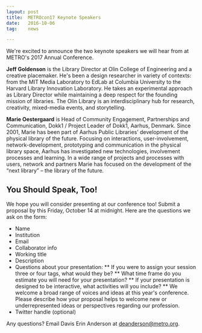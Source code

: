 ```yaml
---
layout: post
title:  METROcon17 Keynote Speakers
date:   2016-10-06
tag:	news

---
```

We're excited to announce the two keynote speakers we will hear from at METRO's 2017 Annual Conference.

**Jeff Goldenson** is the Library Director at Olin College of Engineering and a creative placemaker. He's been a design researcher in variety of contexts: from the MIT Media Laboratory to EdLab at Columbia University to the Harvard Library Innovation Laboratory. He takes an experimental approach as Library Director while maintaining a deep respect for the founding mission of libraries. The Olin Library is an interdisciplinary hub for research, creativity, mixed-media events, and storytelling.

**Marie Oestergaard** is Head of Community Engagement, Partnerships and Communication, Dokk1 / Project Leader of Dokk1, Aarhus, Denmark.
Since 2001, Marie has been part of Aarhus Public Libraries’ development of the physical library of the future. Focusing on interactions, user-involvement, network-development, prototyping and communication in the physical library space, Aarhus has investigated new technologies, involvement processes and learning. In a wide range of projects and processes with users, network and partners Marie has focused on the development of the “next library” – the library of the future.

## You Should Speak, Too!

We hope you will consider presenting at our conference too! Submit a proposal by this Friday, October 14 at midnight. Here are the questions we ask on the form:

* Name
* Institution
* Email
* Collaborator info
* Working title
* Description
* Questions about your presentation:
 ** If you were to assign your session three or four tags, what would they be?
 ** What time frame do you estimate you will need for your presentation?
 ** If your presentation is designed to be interactive, what activities will you include?
 ** We welcome a broad range of voices and ideas at this year's conference. Please describe how your proposal helps to welcome new or underrepresented ideas or perspectives regarding our profession.
* Twitter handle (optional)

Any questions? Email Davis Erin Anderson at [deanderson@metro.org](mailto:deanderson@metro.org).
